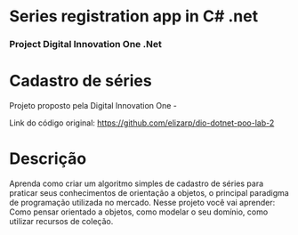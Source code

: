 # Series registration app in C# .net

### Project Digital Innovation One .Net

# 

# Cadastro de séries

Projeto proposto pela Digital Innovation One - 

Link do código original: https://github.com/elizarp/dio-dotnet-poo-lab-2

# 

# Descrição

Aprenda como criar um algoritmo simples de cadastro de  séries para praticar seus conhecimentos de orientação a objetos, o  principal paradigma de programação utilizada no mercado. Nesse projeto  você vai aprender: Como pensar orientado a objetos, como modelar o seu  domínio, como utilizar recursos de coleção.